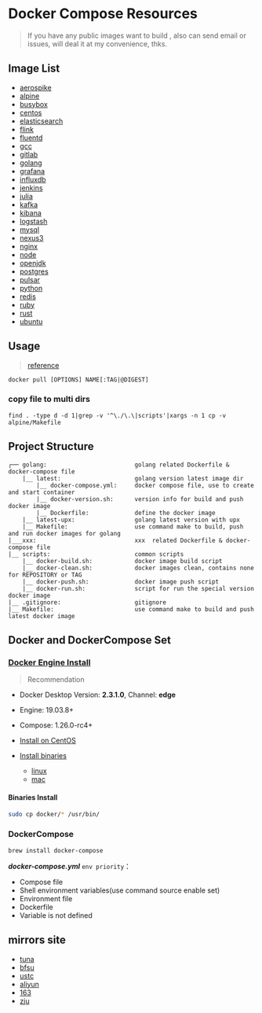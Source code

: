 # Docker Compose Resources

> If you have any public images want to build , also can send email or issues, will deal it at my convenience, thks.

## Image List

- [aerospike](./aerospike/README.md)
- [alpine](./alpine/README.md)
- [busybox](./busybox/README.md)
- [centos](./centos/README.md)
- [elasticsearch](./elasticsearch/README.md)
- [flink](./flink/README.md)
- [fluentd](./fluentd/README.md)
- [gcc](./gcc/README.md)
- [gitlab](./gitlab/README.md)
- [golang](./golang/README.md)
- [grafana](./grafana/README.md)
- [influxdb](./influxdb/README.md)
- [jenkins](./jenkins/README.md)
- [julia](./julia/README.md)
- [kafka](./kafka/README.md)
- [kibana](./kibana/README.md)
- [logstash](./logstash/README.md)
- [mysql](./mysql/README.md)
- [nexus3](./nexus3/README.md)
- [nginx](./nginx/README.md)
- [node](./node/README.md)
- [openjdk](./openjdk/README.md)
- [postgres](./postgres/README.md)
- [pulsar](./pulsar/README.md)
- [python](./python/README.md)
- [redis](./redis/README.md)
- [ruby](./ruby/README.md)
- [rust](./rust/README.md)
- [ubuntu](./ubuntu/README.md)

## Usage

>[reference](https://docs.docker.com/reference/)

`docker pull [OPTIONS] NAME[:TAG|@DIGEST]`

### copy file to multi dirs

`find . -type d -d 1|grep -v '^\./\.\|scripts'|xargs -n 1 cp -v alpine/Makefile`

## Project Structure

```text
┌── golang:                         golang related Dockerfile & docker-compose file
    |__ latest:                     golang version latest image dir
        |__ docker-compose.yml:     docker compose file, use to create and start container
        |__ docker-version.sh:      version info for build and push docker image
        |__ Dockerfile:             define the docker image
    |__ latest-upx:                 golang latest version with upx
    |__ Makefile:                   use command make to build, push and run docker images for golang
|___xxx:                            xxx  related Dockerfile & docker-compose file
|__ scripts:                        common scripts
    |__ docker-build.sh:            docker image build script
    |__ docker-clean.sh:            docker images clean, contains none for REPOSITORY or TAG
    |__ docker-push.sh:             docker image push script
    |__ docker-run.sh:              script for run the special version docker image
|__ .gitignore:                     gitignore
|__ Makefile:                       use command make to build and push latest docker image
```

## Docker and DockerCompose Set

### [Docker Engine Install](https://docs.docker.com/engine/install/)

>Recommendation

- Docker Desktop Version: **2.3.1.0**, Channel: **edge**
- Engine: 19.03.8+
- Compose: 1.26.0-rc4+

- [Install on CentOS](https://docs.docker.com/engine/install/centos/)
- [Install binaries](https://docs.docker.com/engine/install/binaries/)
  - [linux](https://download.docker.com/linux/static/stable/x86_64/)
  - [mac](https://download.docker.com/mac/static/stable/x86_64/)

#### Binaries Install

```bash
sudo cp docker/* /usr/bin/
```

### DockerCompose

`brew install docker-compose`

***docker-compose.yml*** `env priority`：

- Compose file
- Shell environment variables(use command source enable set)
- Environment file
- Dockerfile
- Variable is not defined

## mirrors site

- [tuna](https://mirrors.tuna.tsinghua.edu.cn)
- [bfsu](https://mirrors.bfsu.edu.cn/)
- [ustc](http://mirrors.ustc.edu.cn/)
- [aliyun](http://mirrors.aliyun.com/)
- [163](http://mirrors.163.com/)
- [zju](http://mirrors.zju.edu.cn/)
